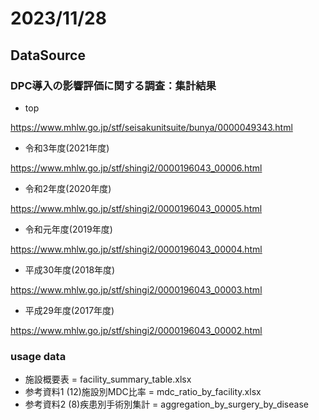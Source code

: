 # 2023/11/28

## DataSource

### DPC導入の影響評価に関する調査：集計結果

- top

https://www.mhlw.go.jp/stf/seisakunitsuite/bunya/0000049343.html

- 令和3年度(2021年度)

https://www.mhlw.go.jp/stf/shingi2/0000196043_00006.html

- 令和2年度(2020年度)

https://www.mhlw.go.jp/stf/shingi2/0000196043_00005.html

- 令和元年度(2019年度)

https://www.mhlw.go.jp/stf/shingi2/0000196043_00004.html

- 平成30年度(2018年度)

https://www.mhlw.go.jp/stf/shingi2/0000196043_00003.html

- 平成29年度(2017年度)

https://www.mhlw.go.jp/stf/shingi2/0000196043_00002.html


### usage data

- 施設概要表 = facility_summary_table.xlsx
- 参考資料1 (12)施設別MDC比率 = mdc_ratio_by_facility.xlsx
- 参考資料2 (8)疾患別手術別集計 = aggregation_by_surgery_by_disease












